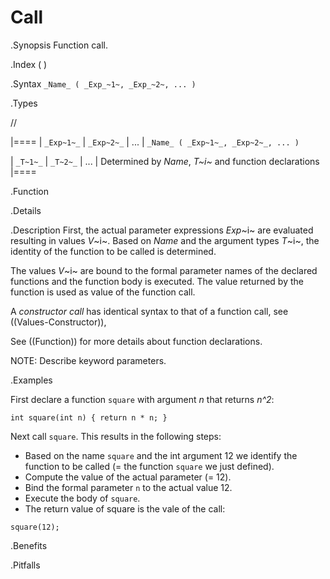 # Call

.Synopsis
Function call.

.Index
( )

.Syntax
`_Name_ ( _Exp_~1~, _Exp_~2~, ... )`

.Types

//

|====
| `_Exp~1~_`  | `_Exp~2~_` | ... | `_Name_ ( _Exp~1~_, _Exp~2~_, ... )` 

| `_T~1~_`    | `_T~2~_`   | ... | Determined by _Name_, _T~i~_ and function declarations 
|====

.Function

.Details

.Description
First, the actual parameter expressions _Exp_~i~ are evaluated resulting in values _V_~i~.
Based on _Name_ and the argument types _T_~i~, the identity of the function to be called is determined.

The values _V_~i~ are bound to the formal parameter names of the 
declared functions and the function body is executed.
The value returned by the function is used as value of the function call.


A _constructor call_ has identical syntax to that of a function call, see ((Values-Constructor)),

See ((Function)) for more details about function declarations.

NOTE: Describe keyword parameters.

.Examples

First declare a function `square` with argument _n_ that returns _n^2_:
```rascal-shell,continue
int square(int n) { return n * n; }
```

Next call `square`. This results in the following steps:

* Based on the name `square` and the int argument 12 we identify the function to be called
  (= the function `square` we just defined).
* Compute the value of the actual parameter (= 12).
* Bind the formal parameter `n` to the actual value 12.
* Execute the body of `square`.
* The return value of square is the vale of the call:

```rascal-shell,continue
square(12);
```

.Benefits

.Pitfalls

